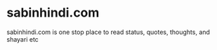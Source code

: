 # sabinhindi.com
sabinhindi.com is one stop place to read status, quotes, thoughts, and shayari etc
